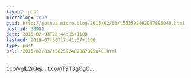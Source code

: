 ```yaml
---
layout: post
microblog: true
guid: http://joshua.micro.blog/2015/02/03/t562592402087895040.html
post_id: 38981
date: 2015-02-03T23:44:15+1100
lastmod: 2019-07-30T17:41:37+1100
type: post
url: /2015/02/03/t562592402087895040.html
---
```

[t.co/vglL2rQej...](http://t.co/vglL2rQejq) [t.co/nT9T3gOgC...](http://t.co/nT9T3gOgCb)
